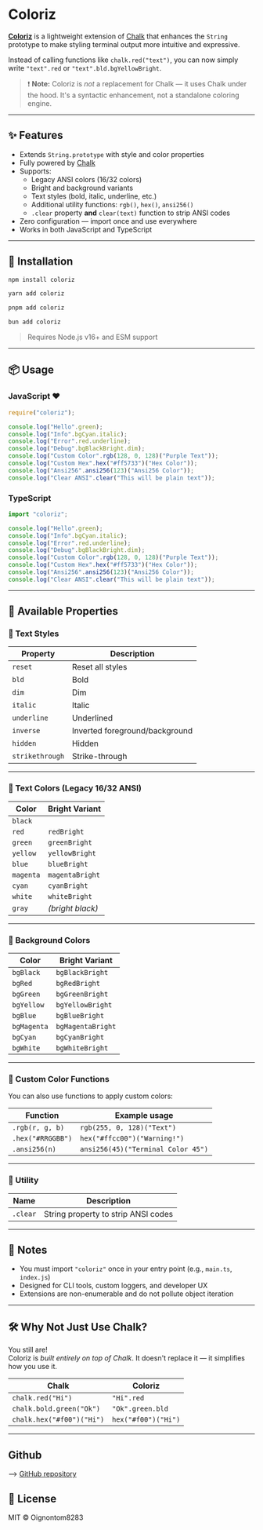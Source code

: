# Coloriz

**[Coloriz](https://github.com/Oignontom8283/coloriz)** is a lightweight extension of [Chalk](https://www.npmjs.com/package/chalk) that enhances the `String` prototype to make styling terminal output more intuitive and expressive.

Instead of calling functions like `chalk.red("text")`, you can now simply write `"text".red` or `"text".bld.bgYellowBright`.

> ❗ **Note:** Coloriz is *not* a replacement for Chalk — it uses Chalk under the hood. It's a syntactic enhancement, not a standalone coloring engine.

---

## ✨ Features

- Extends `String.prototype` with style and color properties
- Fully powered by [Chalk](https://www.npmjs.com/package/chalk)
- Supports:
  - Legacy ANSI colors (16/32 colors)
  - Bright and background variants
  - Text styles (bold, italic, underline, etc.)
  - Additional utility functions: `rgb()`, `hex()`, `ansi256()`
  - `.clear` property **and** `clear(text)` function to strip ANSI codes
- Zero configuration — import once and use everywhere
- Works in both JavaScript and TypeScript

---

## 🚀 Installation

```bash
npm install coloriz
```
```bash
yarn add coloriz
```
```bash
pnpm add coloriz
```
```bash
bun add coloriz
```

> Requires Node.js v16+ and ESM support

---

## 📦 Usage

### JavaScript ❤️

```js
require("coloriz");

console.log("Hello".green);
console.log("Info".bgCyan.italic);
console.log("Error".red.underline);
console.log("Debug".bgBlackBright.dim);
console.log("Custom Color".rgb(128, 0, 128)("Purple Text"));
console.log("Custom Hex".hex("#ff5733")("Hex Color"));
console.log("Ansi256".ansi256(123)("Ansi256 Color"));
console.log("Clear ANSI".clear("This will be plain text"));
```

### TypeScript

```ts
import "coloriz";

console.log("Hello".green);
console.log("Info".bgCyan.italic);
console.log("Error".red.underline);
console.log("Debug".bgBlackBright.dim);
console.log("Custom Color".rgb(128, 0, 128)("Purple Text"));
console.log("Custom Hex".hex("#ff5733")("Hex Color"));
console.log("Ansi256".ansi256(123)("Ansi256 Color"));
console.log("Clear ANSI".clear("This will be plain text"));
```

---

## 🎨 Available Properties

### 🎯 Text Styles

| Property        | Description                    |
| --------------- | ------------------------------ |
| `reset`         | Reset all styles               |
| `bld`           | Bold                           |
| `dim`           | Dim                            |
| `italic`        | Italic                         |
| `underline`     | Underlined                     |
| `inverse`       | Inverted foreground/background |
| `hidden`        | Hidden                         |
| `strikethrough` | Strike-through                 |

---

### 🎨 Text Colors (Legacy 16/32 ANSI)

| Color     | Bright Variant   |
| --------- | ---------------- |
| `black`   |                  |
| `red`     | `redBright`      |
| `green`   | `greenBright`    |
| `yellow`  | `yellowBright`   |
| `blue`    | `blueBright`     |
| `magenta` | `magentaBright`  |
| `cyan`    | `cyanBright`     |
| `white`   | `whiteBright`    |
| `gray`    | *(bright black)* |

---

### 🎨 Background Colors

| Color       | Bright Variant    |
| ----------- | ----------------- |
| `bgBlack`   | `bgBlackBright`   |
| `bgRed`     | `bgRedBright`     |
| `bgGreen`   | `bgGreenBright`   |
| `bgYellow`  | `bgYellowBright`  |
| `bgBlue`    | `bgBlueBright`    |
| `bgMagenta` | `bgMagentaBright` |
| `bgCyan`    | `bgCyanBright`    |
| `bgWhite`   | `bgWhiteBright`   |

---

### 🎨 Custom Color Functions

You can also use functions to apply custom colors:

| Function        | Example usage                               |
|----------------|----------------------------------------------|
| `.rgb(r, g, b)`  | `rgb(255, 0, 128)("Text")`                  |
| `.hex("#RRGGBB")`| `hex("#ffcc00")("Warning!")`                |
| `.ansi256(n)`    | `ansi256(45)("Terminal Color 45")`          |

---

### 🧹 Utility

| Name     | Description                                    |
|----------|------------------------------------------------|
| `.clear` | String property to strip ANSI codes            |

---

## 🧠 Notes

- You must import `"coloriz"` once in your entry point (e.g., `main.ts`, `index.js`)
- Designed for CLI tools, custom loggers, and developer UX
- Extensions are non-enumerable and do not pollute object iteration

---

## 🛠 Why Not Just Use Chalk?

You still are!  
Coloriz is *built entirely on top of Chalk*. It doesn't replace it — it simplifies how you use it.

| Chalk                      | Coloriz                 |
|----------------------------|-------------------------|
| `chalk.red("Hi")`          | `"Hi".red`              |
| `chalk.bold.green("Ok")`   | `"Ok".green.bld`        |
| `chalk.hex("#f00")("Hi")`  | `hex("#f00")("Hi")`     |

---

## Github

--> [GitHub repository](https://github.com/Oignontom8283/coloriz)

## 📄 License

MIT © Oignontom8283
